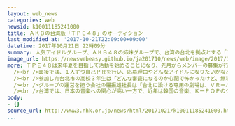 ```yaml
---
layout: web_news
categories: web
newsid: k10011185241000
title: ＡＫＢの台湾版「ＴＰＥ４８」のオーディション
last_modified_at: '2017-10-21T22:09:00+09:00'
datetime: 2017年10月21日 22時09分
summary: 人気アイドルグループ、ＡＫＢ４８の姉妹グループで、台湾の台北を拠点とする「ＴＰＥ４８」が、来年夏を目指して活動を始めることになり、２１日から２日間、台北でオーディションが行われています。
image_url: https://newswebeasy.github.io/ja201710/news/web/image/2017/10/21/K10011185241_1710211956_1710212109_01_02.jpg
more: ＴＰＥ４８は来年夏を目指して活動を始めることになり、先月からメンバーの募集が行われてきました。<br /><br />２１日から２日間は面接やダンスの審査が行われ、およそ３０００人の応募者の中から書類審査を通過した１１歳から２３歳までの女の子たちが臨みました。<br
  /><br />面接では、１人ずつ自己ＰＲを行い、応募理由やどんなアイドルになりたいかなどを述べたあと、歌や特技を披露し、中にはギターの弾き語りを披露する参加者もいました。<br
  /><br />参加した台北市の高校３年生は「どんな審査になるのか心配で怖かったけど、無事乗り切れて、勇気が出ました。合格してもしなくても、ここまで来られただけでうれしいです」と話していました。<br
  /><br />グループの運営を担う会社の羅振雄社長は「台北に設ける専用の劇場は、ＶＲ＝バーチャルリアリティーなど新しい技術を取り入れたい。世界一のアイドルグループにしたい」と話していました。<br
  /><br />台湾では、日本の音楽への関心が高い一方で、近年は韓国の音楽、ＫーＰＯＰのグループも人気を集めていて、ＴＰＥ４８がどのような活動を展開するのか関心が集まっています。
body:
- {}
source_url: http://www3.nhk.or.jp/news/html/20171021/k10011185241000.html
...
```

